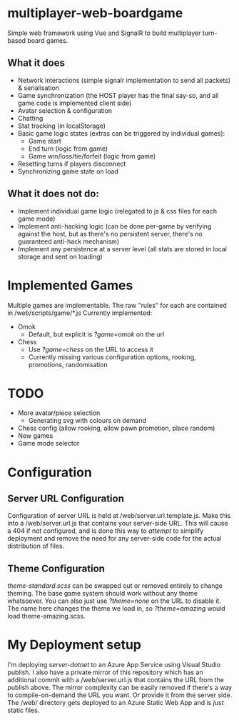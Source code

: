 # multiplayer-web-boardgame
Simple web framework using Vue and SignalR to build multiplayer turn-based board games. 

## What it does
* Network interactions (simple signalr implementation to send all packets) & serialisation
* Game synchronization (the HOST player has the final say-so, and all game code is implemented client side)
* Avatar selection & configuration
* Chatting
* Stat tracking (in localStorage)
* Basic game logic states (extras can be triggered by individual games):
  * Game start
  * End turn (logic from game)
  * Game win/loss/tie/forfeit (logic from game)
* Resetting turns if players disconnect
* Synchronizing game state on load

## What it does not do:
* Implement individual game logic (relegated to js & css files for each game mode)
* Implement anti-hacking logic (can be done per-game by verifying against the host, but as there's no persistent server, there's no guaranteed anti-hack mechanism)
* Implement any persistence at a server level (all stats are stored in local storage and sent on loading)

# Implemented Games
Multiple games are implementable. The raw "rules" for each are contained in /web/scripts/game/\*.js
Currently implemented:
* Omok
  * Default, but explicit is *?game=omok* on the url
* Chess
  * Use *?game=chess* on the URL to access it
  * Currently missing various configuration options, rooking, promotions, randomisation

# TODO
* More avatar/piece selection
  * Generating svg with colours on demand
* Chess config (allow rooking, allow pawn promotion, place random)
* New games
* Game mode selector

# Configuration
## Server URL Configuration
Configuration of server URL is held at /web/server.url.template.js. Make this into a /web/server.url.js that contains your server-side URL.
This will cause a 404 if not configured, and is done this way to *attempt* to simplify deployment and remove the need for any server-side code for the actual distribution of files.

## Theme Configuration
*theme-standard.scss* can be swapped out or removed entirely to change theming. 
The base game system should work without any theme whatsoever.
You can also just use *?theme=none* on the URL to disable it. 
The name here changes the theme we load in, so *?theme=amazing* would load theme-amazing.scss.

# My Deployment setup
I'm deploying *server-dotnet* to an Azure App Service using Visual Studio publish.
I also have a private mirror of this repository which has an additional commit with a /web/server.url.js that contains the URL from the publish above. The mirror complexity can be easily removed if there's a way to compile-on-demand the URL you want. Or provide it from the server side.
The /web/ directory gets deployed to an Azure Static Web App and is *just* static files.
